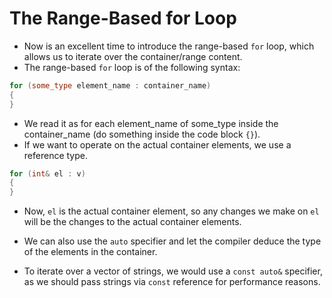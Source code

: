 # The Range-Based for Loop

- Now is an excellent time to introduce the range-based `for` loop, which allows us to iterate over the container/range content. 
- The range-based `for` loop is of the following syntax:
```cpp
for (some_type element_name : container_name)
{
}
```

- We read it as for each element_name of some_type inside the container_name (do something inside the code block `{}`).
-  If we want to operate on the actual container elements, we use a reference type.
```cpp
for (int& el : v)
{
}
```

- Now, `el` is the actual container element, so any changes we make on `el` will be the changes to the actual container elements.
- We can also use the `auto` specifier and let the compiler deduce the type of the elements in the container.

- To iterate over a vector of strings, we would use a `const auto&` specifier, as we should pass strings via `const` reference for performance reasons.